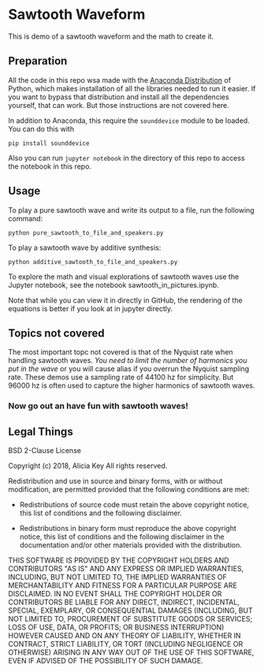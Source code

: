 # Sawtooth Waveform

This is demo of a sawtooth waveform and the math to create it.

## Preparation

All the code in this repo wsa made with the [Anaconda Distribution](https://www.anaconda.com/distribution/) of Python, which makes installation of all the libraries needed to run it easier. If you want to bypass that distribution and install all the dependencies yourself, that can work. But those instructions are not covered here.

In addition to Anaconda, this require the `sounddevice` module to be loaded. You can do this with

```
pip install sounddevice
```

Also you can run `jupyter notebook` in the directory of this repo to access the notebook in this repo.

## Usage

To play a pure sawtooth wave and write its output to a file, run the following command:

```
python pure_sawtooth_to_file_and_speakers.py
```

To play a sawtooth wave by additive synthesis:

```
python additive_sawtooth_to_file_and_speakers.py
```

To explore the math and visual explorations of sawtooth waves use the Jupyter notebook, see the notebook sawtooth_in_pictures.ipynb.

Note that while you can view it in directly in GitHub, the rendering of the equations is better if you look at in jupyter directly.

## Topics not covered

The most important topc not covered is that of the Nyquist rate when handling sawtooth waves. *You need to limit the number of harmonics you put in the wave* or you will cause alias if you overrun the Nyquist sampling rate. These demos use a sampling rate of 44100 hz for simplicity. But 96000 hz is often used to capture the higher harmonics of sawtooth waves.

### Now go out an have fun with sawtooth waves!

## Legal Things

BSD 2-Clause License

Copyright (c) 2018, Alicia Key
All rights reserved.

Redistribution and use in source and binary forms, with or without
modification, are permitted provided that the following conditions are met:

* Redistributions of source code must retain the above copyright notice, this
  list of conditions and the following disclaimer.

* Redistributions in binary form must reproduce the above copyright notice,
  this list of conditions and the following disclaimer in the documentation
  and/or other materials provided with the distribution.

THIS SOFTWARE IS PROVIDED BY THE COPYRIGHT HOLDERS AND CONTRIBUTORS "AS IS"
AND ANY EXPRESS OR IMPLIED WARRANTIES, INCLUDING, BUT NOT LIMITED TO, THE
IMPLIED WARRANTIES OF MERCHANTABILITY AND FITNESS FOR A PARTICULAR PURPOSE ARE
DISCLAIMED. IN NO EVENT SHALL THE COPYRIGHT HOLDER OR CONTRIBUTORS BE LIABLE
FOR ANY DIRECT, INDIRECT, INCIDENTAL, SPECIAL, EXEMPLARY, OR CONSEQUENTIAL
DAMAGES (INCLUDING, BUT NOT LIMITED TO, PROCUREMENT OF SUBSTITUTE GOODS OR
SERVICES; LOSS OF USE, DATA, OR PROFITS; OR BUSINESS INTERRUPTION) HOWEVER
CAUSED AND ON ANY THEORY OF LIABILITY, WHETHER IN CONTRACT, STRICT LIABILITY,
OR TORT (INCLUDING NEGLIGENCE OR OTHERWISE) ARISING IN ANY WAY OUT OF THE USE
OF THIS SOFTWARE, EVEN IF ADVISED OF THE POSSIBILITY OF SUCH DAMAGE.

